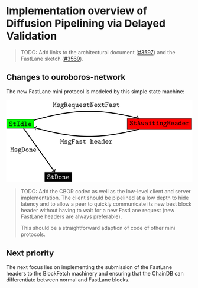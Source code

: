 # Implementation overview of Diffusion Pipelining via Delayed Validation

> TODO: Add links to the architectural document ([#3597](https://github.com/input-output-hk/ouroboros-network/pull/3579)) and the FastLane sketch ([#3569](https://github.com/input-output-hk/ouroboros-network/pull/3569)).

## Changes to ouroboros-network

The new FastLane mini protocol is modeled by this simple state machine:

![FastLane state machine](./fastlane-miniprotocol.svg)

> TODO: Add the CBOR codec as well as the low-level client and server implementation. The client should be pipelined at a low depth to hide latency and to allow a peer to quickly communicate its new best block header without having to wait for a new FastLane request (new FastLane headers are always preferable).
>
> This should be a straightforward adaption of code of other mini protocols.

## Next priority

The next focus lies on implementing the submission of the FastLane headers to the BlockFetch machinery and ensuring that the ChainDB can differentiate between normal and FastLane blocks.
